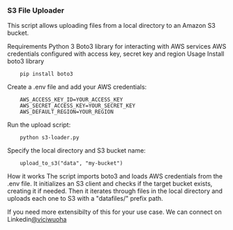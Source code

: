 ### S3 File Uploader
This script allows uploading files from a local directory to an Amazon S3 bucket.

Requirements
Python 3
Boto3 library for interacting with AWS services
AWS credentials configured with access key, secret key and region
Usage
Install boto3 library

        pip install boto3
Create a .env file and add your AWS credentials:


        AWS_ACCESS_KEY_ID=YOUR_ACCESS_KEY
        AWS_SECRET_ACCESS_KEY=YOUR_SECRET_KEY  
        AWS_DEFAULT_REGION=YOUR_REGION
Run the upload script:

        python s3-loader.py
Specify the local directory and S3 bucket name:

        upload_to_s3("data", "my-bucket")

How it works
The script imports boto3 and loads AWS credentials from the .env file. It initializes an S3 client and checks if the target bucket exists, creating it if needed. Then it iterates through files in the local directory and uploads each one to S3 with a "datafiles/" prefix path.

If you need more extensibilty of this for your use case. We can connect on Linkedin[@viciwuoha](https://linkedin.com/in/viciwuoha)